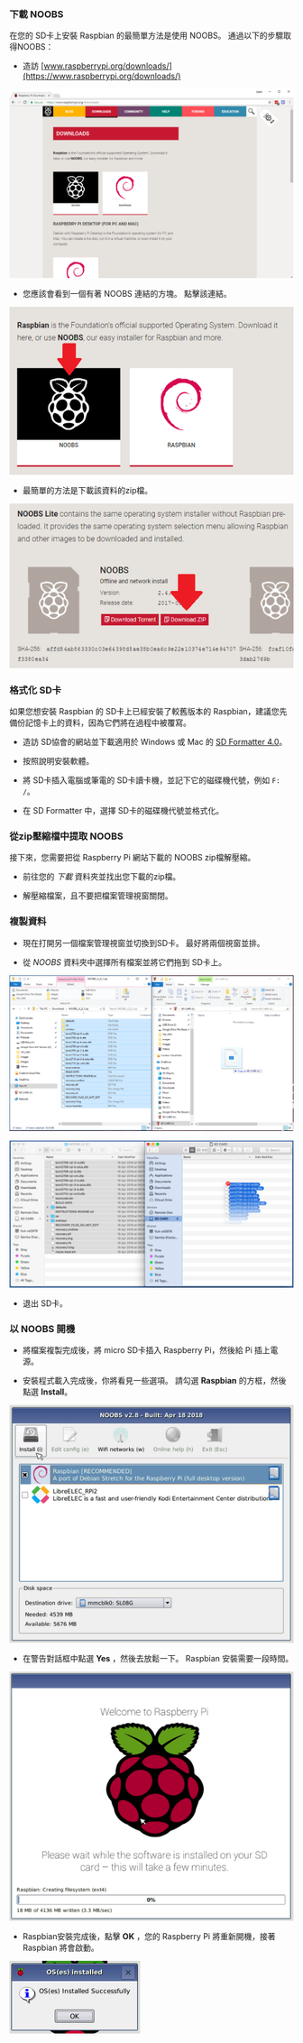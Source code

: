 ### 下載 NOOBS

在您的 SD卡上安裝 Raspbian 的最簡單方法是使用 NOOBS。 通過以下的步驟取得NOOBS：

+ 造訪 [www.raspberrypi.org/downloads/](https://www.raspberrypi.org/downloads/)

![下載頁面](images/downloads-page.png)

+ 您應該會看到一個有著 NOOBS 連結的方塊。 點擊該連結。

![點選 NOOBS](images/click-noobs.png)

+ 最簡單的方法是下載該資料的zip檔。

![下載zip](images/download-zip.png)

### 格式化 SD卡

如果您想安裝 Raspbian 的 SD卡上已經安裝了較舊版本的 Raspbian，建議您先備份記憶卡上的資料，因為它們將在過程中被覆寫。

+ 造訪 SD協會的網站並下載適用於 Windows 或 Mac 的 [SD Formatter 4.0](https://www.sdcard.org/downloads/formatter_4/index.html)。

+ 按照說明安裝軟體。

+ 將 SD卡插入電腦或筆電的 SD卡讀卡機，並記下它的磁碟機代號，例如 `F: /`。

+ 在 SD Formatter 中，選擇 SD卡的磁碟機代號並格式化。

### 從zip壓縮檔中提取 NOOBS

接下來，您需要把從 Raspberry Pi 網站下載的 NOOBS zip檔解壓縮。

+ 前往您的 *下載* 資料夾並找出您下載的zip檔。

+ 解壓縮檔案，且不要把檔案管理視窗關閉。

### 複製資料

+ 現在打開另一個檔案管理視窗並切換到SD卡。 最好將兩個視窗並排。

+ 從 *NOOBS* 資料夾中選擇所有檔案並將它們拖到 SD卡上。

![Windows 複製](images/copy3.png)

![MacOS 複製](images/macos_copy.png)

+ 退出 SD卡。

### 以 NOOBS 開機

+ 將檔案複製完成後，將 micro SD卡插入 Raspberry Pi，然後給 Pi 插上電源。

+ 安裝程式載入完成後，你將看見一些選項。 請勾選 **Raspbian** 的方框，然後點選 **Install**。

![安裝](images/install.png)

+ 在警告對話框中點選 **Yes** ，然後去放鬆一下。 Raspbian 安裝需要一段時間。

![安裝中](images/installing.png)

+ Raspbian安裝完成後，點擊 **OK** ，您的 Raspberry Pi 將重新開機，接著 Raspbian 將會啟動。

![安裝完成](images/installed.png)